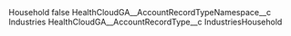 <?xml version="1.0" encoding="UTF-8"?>
<CustomMetadata xmlns="http://soap.sforce.com/2006/04/metadata" xmlns:xsi="http://www.w3.org/2001/XMLSchema-instance" xmlns:xsd="http://www.w3.org/2001/XMLSchema">
    <label>Household</label>
    <protected>false</protected>
    <values>
        <field>HealthCloudGA__AccountRecordTypeNamespace__c</field>
        <value xsi:type="xsd:string">Industries</value>
    </values>
    <values>
        <field>HealthCloudGA__AccountRecordType__c</field>
        <value xsi:type="xsd:string">IndustriesHousehold</value>
    </values>
</CustomMetadata>
